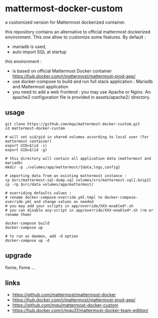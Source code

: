 # mattermost-docker-custom
a customized version for Mattermost dockerized container.

this repository contains an alternative to official mattermost dockerized environment. This one allow to customize some features. By default :

* mariadb is used,
* auto import SQL at startup

this environment :
* is based on official Mattermost Docker container https://hub.docker.com/r/mattermost/mattermost-prod-app/
* use docker-compose to build and run full stack application : Mariadb and Mattermost application 
* you need to add a web frontend : you may use Apache or Nginx. An apache2 configuration file is provided in assets/apache2/ directory.

## usage

	git clone https://github.com/mqu/mattermost-docker-custom.git
	cd mattermost-docker-custom

	# will set uid/gid in shared volumes according to local user (for mattermost container)
	export UID=$(id -i)
	export GID=$(id -g)

	# this directory will contain all application data (mattermost and mariadb)
	mkdir -p ./volumes/app/mattermost/{data,logs,config}

	# importing data from an existing mattermost instance :
	cp $src/mattermost-sql-dump.sql volumes/srv/mattermost.sql[.bzip2]
	cp -rp $src/data volumes/app/mattermost/

	# overriding defaults values :
	# rename docker-compose-override.yml.tmpl to docker-compose-override.yml and change values as needed
	# you may add your scripts in app/override/XXX-enabled*.sh
	# you can disable any-script in app/override/XXX-enabled*.sh (rm or rename them)

	docker-compose build
	docker-compose up
	
	# to run as daemon, add -d option 
	docker-compose up -d




## upgrade 

fixme, fixme ...


## links

* https://github.com/mattermost/mattermost-docker
* https://hub.docker.com/r/mattermost/mattermost-prod-app/
* https://github.com/mqu/mattermost-docker-custom
* https://hub.docker.com/r/mqu31/mattermost-docker-team-edition/

